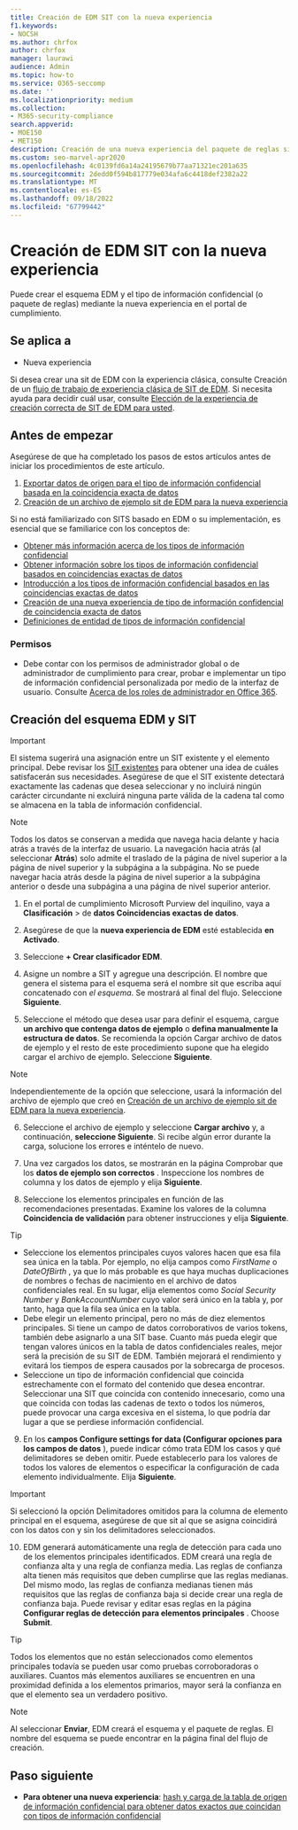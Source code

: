 ```yaml
---
title: Creación de EDM SIT con la nueva experiencia
f1.keywords:
- NOCSH
ms.author: chrfox
author: chrfox
manager: laurawi
audience: Admin
ms.topic: how-to
ms.service: O365-seccomp
ms.date: ''
ms.localizationpriority: medium
ms.collection:
- M365-security-compliance
search.appverid:
- MOE150
- MET150
description: Creación de una nueva experiencia del paquete de reglas sit de EDM
ms.custom: seo-marvel-apr2020
ms.openlocfilehash: 4c0139fd6a14a24195679b77aa71321ec201a635
ms.sourcegitcommit: 2dedd0f594b817779e034afa6c4418def2382a22
ms.translationtype: MT
ms.contentlocale: es-ES
ms.lasthandoff: 09/18/2022
ms.locfileid: "67799442"
---
```

# <a name="create-edm-sit-using-the-new-experience"></a>Creación de EDM SIT con la nueva experiencia

Puede crear el esquema EDM y el tipo de información confidencial (o paquete de reglas) mediante la nueva experiencia en el portal de cumplimiento.

## <a name="applies-to"></a>Se aplica a

- Nueva experiencia

Si desea crear una sit de EDM con la experiencia clásica, consulte Creación de un [flujo de trabajo de experiencia clásica de SIT de EDM](sit-create-edm-sit-classic-ux-workflow.md). Si necesita ayuda para decidir cuál usar, consulte [Elección de la experiencia de creación correcta de SIT de EDM para usted](sit-get-started-exact-data-match-based-sits-overview.md#choosing-the-right-edm-sit-creation-experience-for-you).

## <a name="before-you-begin"></a>Antes de empezar

Asegúrese de que ha completado los pasos de estos artículos antes de iniciar los procedimientos de este artículo.

1. [Exportar datos de origen para el tipo de información confidencial basada en la coincidencia exacta de datos](sit-get-started-exact-data-match-export-data.md)
1. [Creación de un archivo de ejemplo sit de EDM para la nueva experiencia](sit-create-edm-sit-unified-ux-sample-file.md)

Si no está familiarizado con SITS basado en EDM o su implementación, es esencial que se familiarice con los conceptos de:

- [Obtener más información acerca de los tipos de información confidencial](sensitive-information-type-learn-about.md#learn-about-sensitive-information-types)
- [Obtener información sobre los tipos de información confidencial basados en coincidencias exactas de datos](sit-learn-about-exact-data-match-based-sits.md#learn-about-exact-data-match-based-sensitive-information-types)
- [Introducción a los tipos de información confidencial basados en las coincidencias exactas de datos](sit-get-started-exact-data-match-based-sits-overview.md)
- [Creación de una nueva experiencia de tipo de información confidencial de coincidencia exacta de datos](sit-create-edm-sit-unified-ux-workflow.md)
- [Definiciones de entidad de tipos de información confidencial](sensitive-information-type-entity-definitions.md)

### <a name="permissions"></a>Permisos

- Debe contar con los permisos de administrador global o de administrador de cumplimiento para crear, probar e implementar un tipo de información confidencial personalizada por medio de la interfaz de usuario. Consulte [Acerca de los roles de administrador en Office 365](/office365/admin/add-users/about-admin-roles).

## <a name="create-your-edm-schema-and-sit"></a>Creación del esquema EDM y SIT

> [!IMPORTANT]
> El sistema sugerirá una asignación entre un SIT existente y el elemento principal. Debe revisar los [SIT existentes](sensitive-information-type-entity-definitions.md) para obtener una idea de cuáles satisfacerán sus necesidades. Asegúrese de que el SIT existente detectará exactamente las cadenas que desea seleccionar y no incluirá ningún carácter circundante ni excluirá ninguna parte válida de la cadena tal como se almacena en la tabla de información confidencial.

> [!NOTE]
> Todos los datos se conservan a medida que navega hacia delante y hacia atrás a través de la interfaz de usuario. La navegación hacia atrás (al seleccionar **Atrás**) solo admite el traslado de la página de nivel superior a la página de nivel superior y la subpágina a la subpágina. No se puede navegar hacia atrás desde la página de nivel superior a la subpágina anterior o desde una subpágina a una página de nivel superior anterior. 

1. En el portal de cumplimiento Microsoft Purview del inquilino, vaya a **Clasificación** >  de **datos Coincidencias exactas de datos**.

1. Asegúrese de que la **nueva experiencia de EDM** esté establecida **en Activado**.

1. Seleccione **+ Crear clasificador EDM**.

1. Asigne un nombre a SIT y agregue una descripción. El nombre que genera el sistema para el esquema será el nombre sit que escriba aquí concatenado con *el esquema*. Se mostrará al final del flujo. Seleccione **Siguiente**.

1. Seleccione el método que desea usar para definir el esquema, cargue **un archivo que contenga datos de ejemplo** o **defina manualmente la estructura de datos**. Se recomienda la opción Cargar archivo de datos de ejemplo y el resto de este procedimiento supone que ha elegido cargar el archivo de ejemplo. Seleccione **Siguiente**.

> [!NOTE]
> Independientemente de la opción que seleccione, usará la información del archivo de ejemplo que creó en [Creación de un archivo de ejemplo sit de EDM para la nueva experiencia](sit-create-edm-sit-unified-ux-sample-file.md).

6. Seleccione el archivo de ejemplo y seleccione **Cargar archivo** y, a continuación, **seleccione Siguiente**. Si recibe algún error durante la carga, solucione los errores e inténtelo de nuevo.

7. Una vez cargados los datos, se mostrarán en la página Comprobar que los **datos de ejemplo son correctos** . Inspeccione los nombres de columna y los datos de ejemplo y elija **Siguiente**.

8. Seleccione los elementos principales en función de las recomendaciones presentadas. Examine los valores de la columna **Coincidencia de validación** para obtener instrucciones y elija **Siguiente**.

> [!TIP]
> - Seleccione los elementos principales cuyos valores hacen que esa fila sea única en la tabla. Por ejemplo, no elija campos como *FirstName* o *DateOfBirth* , ya que lo más probable es que haya muchas duplicaciones de nombres o fechas de nacimiento en el archivo de datos confidenciales real. En su lugar, elija elementos como *Social Security Number* y *BankAccountNumber* cuyo valor será único en la tabla y, por tanto, haga que la fila sea única en la tabla.
> - Debe elegir un elemento principal, pero no más de diez elementos principales. Si tiene un campo de datos corroborativos de varios tokens, también debe asignarlo a una SIT base. Cuanto más pueda elegir que tengan valores únicos en la tabla de datos confidenciales reales, mejor será la precisión de su SIT de EDM. También mejorará el rendimiento y evitará los tiempos de espera causados por la sobrecarga de procesos. 
> - Seleccione un tipo de información confidencial que coincida estrechamente con el formato del contenido que desea encontrar. Seleccionar una SIT que coincida con contenido innecesario, como una que coincida con todas las cadenas de texto o todos los números, puede provocar una carga excesiva en el sistema, lo que podría dar lugar a que se perdiese información confidencial.

9. En los **campos Configure settings for data (Configurar opciones para los campos de datos** ), puede indicar cómo trata EDM los casos y qué delimitadores se deben omitir. Puede establecerlo para los valores de todos los valores de elementos o especificar la configuración de cada elemento individualmente. Elija **Siguiente**.

> [!IMPORTANT]
Si seleccionó la opción Delimitadores omitidos para la columna de elemento principal en el esquema, asegúrese de que sit al que se asigna coincidirá con los datos con y sin los delimitadores seleccionados.

10. EDM generará automáticamente una regla de detección para cada uno de los elementos principales identificados. EDM creará una regla de confianza alta y una regla de confianza media. Las reglas de confianza alta tienen más requisitos que deben cumplirse que las reglas medianas. Del mismo modo, las reglas de confianza medianas tienen más requisitos que las reglas de confianza baja si decide crear una regla de confianza baja. Puede revisar y editar esas reglas en la página **Configurar reglas de detección para elementos principales** . Choose **Submit**.

> [!TIP]
> Todos los elementos que no están seleccionados como elementos principales todavía se pueden usar como pruebas corroboradoras o auxiliares. Cuantos más elementos auxiliares se encuentren en una proximidad definida a los elementos primarios, mayor será la confianza en que el elemento sea un verdadero positivo.

> [!NOTE]
Al seleccionar **Enviar**, EDM creará el esquema y el paquete de reglas. El nombre del esquema se puede encontrar en la página final del flujo de creación.  


## <a name="next-step"></a>Paso siguiente

- **Para obtener una nueva experiencia**: [hash y carga de la tabla de origen de información confidencial para obtener datos exactos que coincidan con tipos de información confidencial](sit-get-started-exact-data-match-hash-upload.md)

